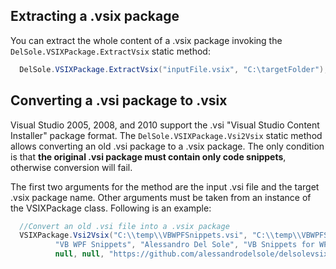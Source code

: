 ## Extracting a .vsix package ##

You can extract the whole content of a .vsix package invoking the `DelSole.VSIXPackage.ExtractVsix` static method:

  ```csharp
    DelSole.VSIXPackage.ExtractVsix("inputFile.vsix", "C:\targetFolder");
 ```

## Converting a .vsi package to .vsix ##

Visual Studio 2005, 2008, and 2010 support the .vsi "Visual Studio Content Installer" package format. The `DelSole.VSIXPackage.Vsi2Vsix` static method allows converting an old .vsi package to a .vsix package. The only condition is that **the original .vsi package must contain only code snippets**, otherwise conversion will fail.

The first two arguments for the method are the input .vsi file and the target .vsix package name. Other arguments must be taken from an instance of the VSIXPackage class. Following is an example:

  ```csharp
    //Convert an old .vsi file into a .vsix package
    VSIXPackage.Vsi2Vsix("C:\\temp\\VBWPFSnippets.vsi", "C:\\temp\\VBWPFSnippets.vsix",
            "VB WPF Snippets", "Alessandro Del Sole", "VB Snippets for WPF", "A common set of WPF Snippets for VB",
            null, null, "https://github.com/alessandrodelsole/delsolevsix");
 ```

